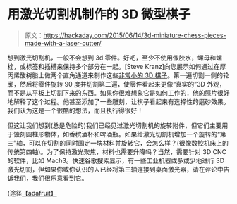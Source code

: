 # 用激光切割机制作的 3D 微型棋子

> 原文：<https://hackaday.com/2015/06/14/3d-miniature-chess-pieces-made-with-a-laser-cutter/>

想到激光切割机，一般不会想到 3d 零件。好吧，至少不使用像胶水，螺母和螺栓，或标签和插槽来保持多个部分在一起。[Steve Kranz]向您展示如何通过在厚丙烯酸树脂上做两个直角通道来制作这些[非常小的 3D 棋子](http://imgur.com/a/Rt8kz)。第一遍切割一侧的轮廓，然后将零件旋转 90 度并切割第二遍，使零件看起来更像“真实的”3D 外观，而不是从平板上切割下来的东西。如果你很难想象它是如何工作的，他的照片很好地解释了这个过程。他甚至添加了一些雕刻，让棋子看起来有选择性的磨砂效果。我们认为这是一个很酷的想法，而且执行得很好！

但这让我们想到(总是危险的)我们已经见过激光切割机的旋转附件，但它们主要用于蚀刻圆柱形物体，如香槟酒杯和啤酒瓶。如果给激光切割机增加一个旋转的“第三”轴，可以在切割的同时固定一块材料并旋转它，会怎么样？(很像数控机床上的传统第四轴)。为了保持激光聚焦，材料也需要升降吗？当然，需要针对 3D CNC 的软件，比如 Mach3。快速谷歌搜索显示，有一些工业机器或多或少地进行 3D 激光切割，但如果你或你认识的人已经将第三轴连接到桌面激光器，请在评论中告诉我们，我们很乐意看到它。

(途径[【adafruit】](https://blog.adafruit.com/2015/06/11/3d-miniature-chess-pieces-made-with-a-laser-cutter/)